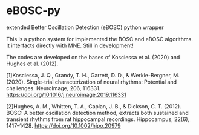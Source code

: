 # eBOSC-py
extended Better Oscillation Detection (eBOSC) python wrapper

This is a python system for implemented the BOSC and eBOSC algorithms. It interfacts directly with MNE. Still in development!

The codes are developed on the bases of Kosciessa et al. (2020) and Hughes et al. (2012).

[1]Kosciessa, J. Q., Grandy, T. H., Garrett, D. D., & Werkle-Bergner, M. (2020). Single-trial characterization of neural rhythms: Potential and challenges. NeuroImage, 206, 116331. https://doi.org/10.1016/j.neuroimage.2019.116331

[2]Hughes, A. M., Whitten, T. A., Caplan, J. B., & Dickson, C. T. (2012). BOSC: A better oscillation detection method, extracts both sustained and transient rhythms from rat hippocampal recordings. Hippocampus, 22(6), 1417–1428. https://doi.org/10.1002/hipo.20979
